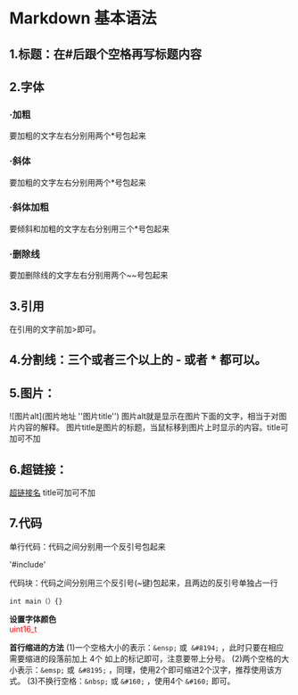 
# **Markdown 基本语法**
## **1.标题：在#后跟个空格再写标题内容**

## **2.字体**
### **·加粗**
要加粗的文字左右分别用两个*号包起来

### **·斜体**
要加粗的文字左右分别用两个*号包起来

### **·斜体加粗**
要倾斜和加粗的文字左右分别用三个*号包起来
### **·删除线**
要加删除线的文字左右分别用两个~~号包起来

## **3.引用**
在引用的文字前加>即可。
## **4.分割线：三个或者三个以上的 - 或者 * 都可以。**

## **5.图片：**
![图片alt](图片地址 ''图片title'')
图片alt就是显示在图片下面的文字，相当于对图片内容的解释。
图片title是图片的标题，当鼠标移到图片上时显示的内容。title可加可不加
## **6.超链接：**
[超链接名](超链接地址 "超链接title")
title可加可不加


## **7.代码**
单行代码：代码之间分别用一个反引号包起来

'#include'

代码块：代码之间分别用三个反引号(~键)包起来，且两边的反引号单独占一行
```
int main（）{}
```

**设置字体颜色**  
<font color = red> uint16_t</font> 

**首行缩进的方法**
(1)一个空格大小的表示：`&ensp;` 或` &#8194;` ，此时只要在相应需要缩进的段落前加上 4个 如上的标记即可，注意要带上分号。
(2)两个空格的大小表示：`&emsp;` 或` &#8195;` ，同理，使用2个即可缩进2个汉字，推荐使用该方式。
(3)不换行空格：`&nbsp;` 或 `&#160;` ，使用4个 `&#160;` 即可。